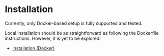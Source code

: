 # Installation

Currently, only Docker-based setup is fully supported and tested.

Local installation should be as straightforward as following the Dockerfile instructions. However, it is yet to be explored!

- [Installation (Docker)](./docker.md)
